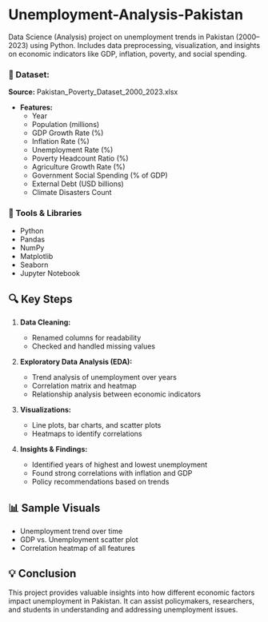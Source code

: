 # Unemployment-Analysis-Pakistan
Data Science (Analysis) project on unemployment trends in Pakistan (2000–2023) using Python. Includes data preprocessing, visualization, and insights on economic indicators like GDP, inflation, poverty, and social spending.

### 📁 Dataset:
**Source:** Pakistan_Poverty_Dataset_2000_2023.xlsx
- **Features:**
  - Year
  - Population (millions)
  - GDP Growth Rate (%)
  - Inflation Rate (%)
  - Unemployment Rate (%)
  - Poverty Headcount Ratio (%)
  - Agriculture Growth Rate (%)
  - Government Social Spending (% of GDP)
  - External Debt (USD billions)
  - Climate Disasters Count

### 🧪 Tools & Libraries

- Python
- Pandas
- NumPy
- Matplotlib
- Seaborn
- Jupyter Notebook

## 🔍 Key Steps

1. **Data Cleaning:**
   - Renamed columns for readability
   - Checked and handled missing values

2. **Exploratory Data Analysis (EDA):**
   - Trend analysis of unemployment over years
   - Correlation matrix and heatmap
   - Relationship analysis between economic indicators

3. **Visualizations:**
   - Line plots, bar charts, and scatter plots
   - Heatmaps to identify correlations

4. **Insights & Findings:**
   - Identified years of highest and lowest unemployment
   - Found strong correlations with inflation and GDP
   - Policy recommendations based on trends

## 📊 Sample Visuals

- Unemployment trend over time
- GDP vs. Unemployment scatter plot
- Correlation heatmap of all features

## 💡 Conclusion

This project provides valuable insights into how different economic factors impact unemployment in Pakistan. It can assist policymakers, researchers, and students in understanding and addressing unemployment issues.


